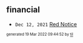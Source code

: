 ## financial


* <code>Dec 12, 2021</code> [Red Notice](2021-12-15T21-11-09-red-notice.md)

<sup><sub>generated 19 Mar 2022 09:44:52 by <a href='https://github.com/senorprogrammer/til'>til</a></sub></sup>
